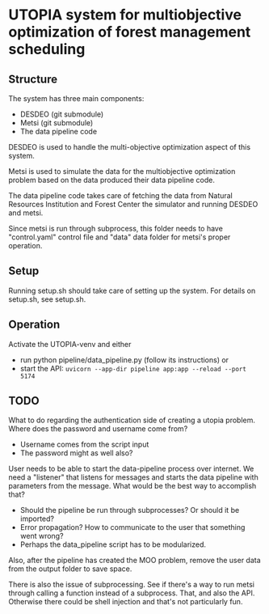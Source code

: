 # UTOPIA system for multiobjective optimization of forest management scheduling

## Structure
The system has three main components:
* DESDEO (git submodule)
* Metsi (git submodule)
* The data pipeline code

DESDEO is used to handle the multi-objective optimization aspect of this system.

Metsi is used to simulate the data for the multiobjective optimization problem based on the data produced their data pipeline code.

The data pipeline code takes care of fetching the data from Natural Resources Institution and Forest Center the simulator and running DESDEO and metsi.

Since metsi is run through subprocess, this folder needs to have "control.yaml" control file and "data" data folder for metsi's proper operation.

## Setup
Running setup.sh should take care of setting up the system. For details on setup.sh, see setup.sh.

## Operation
Activate the UTOPIA-venv and either 
* run python pipeline/data_pipeline.py (follow its instructions) or 
* start the API: ```uvicorn --app-dir pipeline app:app --reload --port 5174```

## TODO
What to do regarding the authentication side of creating a utopia problem. Where does the password and username come from?
* Username comes from the script input
* The password might as well also?

User needs to be able to start the data-pipeline process over internet. We need a "listener" that listens for messages and starts the data pipeline with parameters from the message. What would be the best way to accomplish that?
* Should the pipeline be run through subprocesses? Or should it be imported?
* Error propagation? How to communicate to the user that something went wrong?
* Perhaps the data_pipeline script has to be modularized.

Also, after the pipeline has created the MOO problem, remove the user data from the output folder to save space.

There is also the issue of subprocessing. See if there's a way to run metsi through calling a function instead of a subprocess. That, and also the API. Otherwise there could be shell injection and that's not particularly fun.
